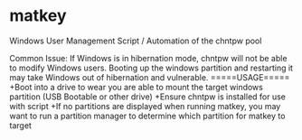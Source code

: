 # matkey
Windows User Management Script / Automation of the chntpw pool 

Common Issue: If Windows is in hibernation mode, chntpw will not be able to modify Windows users. Booting up the windows partition and restarting it may take Windows out of hibernation and vulnerable.
=====USAGE=====
+Boot into a drive to wear you are able to mount the target windows partition (USB Bootable or other drive)
+Ensure chntpw is installed for use with script
+If no partitions are displayed when running matkey, you may want to run a partition manager to determine which partition for matkey to target
